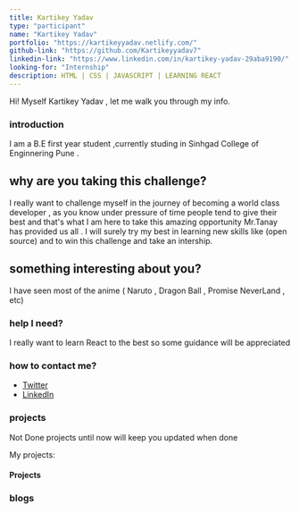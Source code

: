 ```yaml
---
title: Kartikey Yadav
type: "participant"
name: "Kartikey Yadav"
portfolio: "https://kartikeyyadav.netlify.com/"
github-link: "https://github.com/Kartikeyyadav7"
linkedin-link: "https://www.linkedin.com/in/kartikey-yadav-29aba9190/"
looking-for: "Internship"
description: HTML | CSS | JAVASCRIPT | LEARNING REACT 
---
```


Hi! Myself Kartikey Yadav , let me walk you through my info. 

### introduction

I am a B.E first year student ,currently studing in Sinhgad College of Enginnering Pune .

## why are you taking this challenge?

I really want to challenge myself in the journey of becoming a world class developer , as you know under pressure of time people tend to give their best and that's what I am here to take this amazing opportunity Mr.Tanay has provided us all .
I will surely try my best in learning new skills like (open source) and to win this challenge and take an intership.

## something interesting about you?

I have seen most of the anime ( Naruto , Dragon Ball , Promise NeverLand , etc) 

### help I need?

I really want to learn React to the best so some guidance will be appreciated

### how to contact me?

- [Twitter](https://twitter.com/_Kartikey_7)
- [LinkedIn](https://www.linkedin.com/in/kartikey-yadav-29aba9190/)

### projects

Not Done projects until now will keep you updated when done

My projects:

#### Projects

<!-- _description_  -->

<!-- _stack_ -->

<!-- _hosted link_  -->

<!-- _github link_  -->


### blogs

<!-- same as projects, I will keep updating my blogs as and when done. -->
